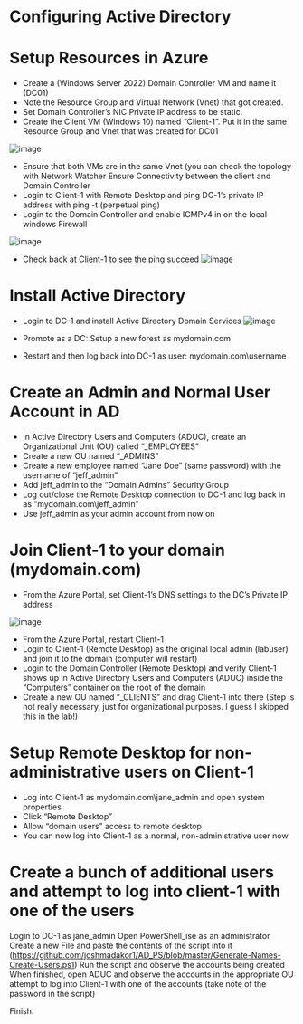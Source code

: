 # Configuring Active Directory

# Setup Resources in Azure
- Create a (Windows Server 2022) Domain Controller VM and name it (DC01)
- Note the Resource Group and Virtual Network (Vnet) that got created.
- Set Domain Controller’s NIC Private IP address to be static.
- Create the Client VM (Windows 10) named “Client-1”. Put it in the same Resource Group and Vnet that was created for DC01

![image](https://github.com/user-attachments/assets/451e7fcc-0328-41df-be04-cf906d9ea497)

- Ensure that both VMs are in the same Vnet (you can check the topology with Network Watcher
Ensure Connectivity between the client and Domain Controller
- Login to Client-1 with Remote Desktop and ping DC-1’s private IP address with ping -t <ip address> (perpetual ping)
- Login to the Domain Controller and enable ICMPv4 in on the local windows Firewall

![image](https://github.com/user-attachments/assets/df59b95c-841e-4865-8ba0-caab633d6281)
- Check back at Client-1 to see the ping succeed
![image](https://github.com/user-attachments/assets/f5bdeefd-b824-4d3b-8df6-981d3737f6da)


# Install Active Directory
- Login to DC-1 and install Active Directory Domain Services
![image](https://github.com/user-attachments/assets/79806d6a-cae8-47ba-b2a9-ffd088782c78)

- Promote as a DC: Setup a new forest as mydomain.com 
- Restart and then log back into DC-1 as user: mydomain.com\username

# Create an Admin and Normal User Account in AD
- In Active Directory Users and Computers (ADUC), create an Organizational Unit (OU) called “_EMPLOYEES”
- Create a new OU named “_ADMINS”
- Create a new employee named “Jane Doe” (same password) with the username of “jeff_admin”
- Add jeff_admin to the “Domain Admins” Security Group
- Log out/close the Remote Desktop connection to DC-1 and log back in as “mydomain.com\jeff_admin”
- Use jeff_admin as your admin account from now on


# Join Client-1 to your domain (mydomain.com)
- From the Azure Portal, set Client-1’s DNS settings to the DC’s Private IP address

![image](https://github.com/user-attachments/assets/d4fa3df1-308d-4712-9e4d-f8d4f4505011)


- From the Azure Portal, restart Client-1
- Login to Client-1 (Remote Desktop) as the original local admin (labuser) and join it to the domain (computer will restart)
- Login to the Domain Controller (Remote Desktop) and verify Client-1 shows up in Active Directory Users and Computers (ADUC) inside the “Computers” container on the root of the domain
- Create a new OU named “_CLIENTS” and drag Client-1 into there (Step is not really necessary, just for organizational purposes. I guess I skipped this in the lab!)


# Setup Remote Desktop for non-administrative users on Client-1
- Log into Client-1 as mydomain.com\jane_admin and open system properties
- Click “Remote Desktop”
- Allow “domain users” access to remote desktop
- You can now log into Client-1 as a normal, non-administrative user now


#  Create a bunch of additional users and attempt to log into client-1 with one of the users
Login to DC-1 as jane_admin
Open PowerShell_ise as an administrator
Create a new File and paste the contents of the script into it (https://github.com/joshmadakor1/AD_PS/blob/master/Generate-Names-Create-Users.ps1)
Run the script and observe the accounts being created
When finished, open ADUC and observe the accounts in the appropriate OU
attempt to log into Client-1 with one of the accounts (take note of the password in the script)

Finish.
